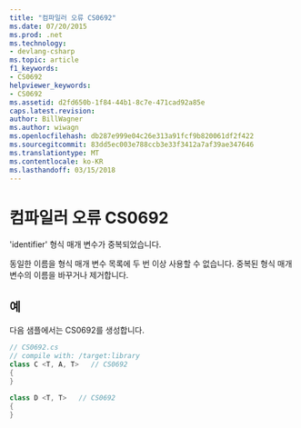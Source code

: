 ```yaml
---
title: "컴파일러 오류 CS0692"
ms.date: 07/20/2015
ms.prod: .net
ms.technology:
- devlang-csharp
ms.topic: article
f1_keywords:
- CS0692
helpviewer_keywords:
- CS0692
ms.assetid: d2fd650b-1f84-44b1-8c7e-471cad92a85e
caps.latest.revision: 
author: BillWagner
ms.author: wiwagn
ms.openlocfilehash: db287e999e04c26e313a91fcf9b820061df2f422
ms.sourcegitcommit: 83dd5ec003e788ccb3e33f3412a7af39ae347646
ms.translationtype: MT
ms.contentlocale: ko-KR
ms.lasthandoff: 03/15/2018
---
```

# <a name="compiler-error-cs0692"></a>컴파일러 오류 CS0692
'identifier' 형식 매개 변수가 중복되었습니다.  
  
 동일한 이름을 형식 매개 변수 목록에 두 번 이상 사용할 수 없습니다. 중복된 형식 매개 변수의 이름을 바꾸거나 제거합니다.  
  
## <a name="example"></a>예  
 다음 샘플에서는 CS0692를 생성합니다.  
  
```csharp  
// CS0692.cs  
// compile with: /target:library  
class C <T, A, T>   // CS0692  
{  
}  
  
class D <T, T>   // CS0692  
{  
}  
```
